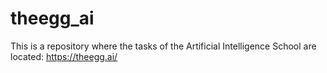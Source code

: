 # theegg_ai
This is a repository where the tasks of the Artificial Intelligence School are located: https://theegg.ai/
